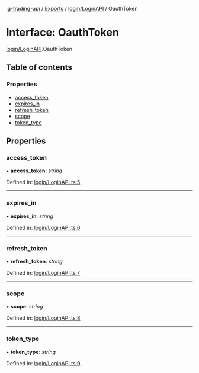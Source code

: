 [ig-trading-api](../README.md) / [Exports](../modules.md) / [login/LoginAPI](../modules/login_loginapi.md) / OauthToken

# Interface: OauthToken

[login/LoginAPI](../modules/login_loginapi.md).OauthToken

## Table of contents

### Properties

- [access_token](login_loginapi.oauthtoken.md#access_token)
- [expires_in](login_loginapi.oauthtoken.md#expires_in)
- [refresh_token](login_loginapi.oauthtoken.md#refresh_token)
- [scope](login_loginapi.oauthtoken.md#scope)
- [token_type](login_loginapi.oauthtoken.md#token_type)

## Properties

### access_token

• **access_token**: _string_

Defined in: [login/LoginAPI.ts:5](https://github.com/bennycode/ig-trading-api/blob/eb2ba64/src/login/LoginAPI.ts#L5)

---

### expires_in

• **expires_in**: _string_

Defined in: [login/LoginAPI.ts:6](https://github.com/bennycode/ig-trading-api/blob/eb2ba64/src/login/LoginAPI.ts#L6)

---

### refresh_token

• **refresh_token**: _string_

Defined in: [login/LoginAPI.ts:7](https://github.com/bennycode/ig-trading-api/blob/eb2ba64/src/login/LoginAPI.ts#L7)

---

### scope

• **scope**: _string_

Defined in: [login/LoginAPI.ts:8](https://github.com/bennycode/ig-trading-api/blob/eb2ba64/src/login/LoginAPI.ts#L8)

---

### token_type

• **token_type**: _string_

Defined in: [login/LoginAPI.ts:9](https://github.com/bennycode/ig-trading-api/blob/eb2ba64/src/login/LoginAPI.ts#L9)
